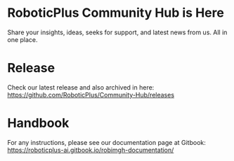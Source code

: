 # RoboticPlus Community Hub is Here
Share your insights, ideas, seeks for support, and latest news from us. All in one place.
# Release
Check our latest release and also archived in here: https://github.com/RoboticPlus/Community-Hub/releases
# Handbook
For any instructions, please see our documentation page at Gitbook: https://roboticplus-ai.gitbook.io/robimgh-documentation/
